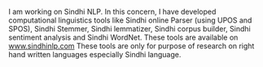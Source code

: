  I am working on Sindhi NLP. In this concern, I have developed computational linguistics tools like Sindhi online Parser (using UPOS and SPOS), Sindhi Stemmer, Sindhi lemmatizer, Sindhi corpus builder, Sindhi sentiment analysis and Sindhi WordNet. These tools are available on www.sindhinlp.com
These tools are only for purpose of research on right hand written languages especially Sindhi language.
